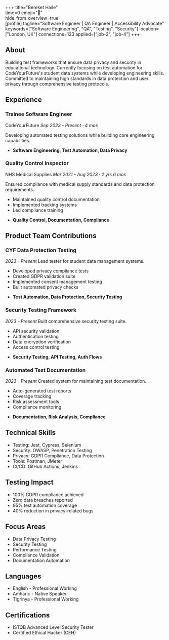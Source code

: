 +++ 
title="Bereket Haile"  
time=0 
emoji="👤"  
hide_from_overview=true  
[profile] 
tagline="Software Engineer | QA Engineer | Accessibility Advocate" 
keywords=["Software Engineering", "QA", "Testing", "Security"] 
location=["London, UK"] 
connections=123 
applied=["job-2", "job-4"] 
+++

## About

Building test frameworks that ensure data privacy and security in educational technology. Currently focusing on test automation for CodeYourFuture's student data systems while developing engineering skills. Committed to maintaining high standards in data protection and user privacy through comprehensive testing protocols.

## Experience

### Trainee Software Engineer

CodeYourFuture
_Sep 2023 - Present · 4 mos_

Developing automated testing solutions while building core engineering capabilities.

- **Software Engineering, Test Automation, Data Privacy**

### Quality Control Inspector

NHS Medical Supplies
_Mar 2021 - Aug 2023 · 2 yrs 6 mos_

Ensured compliance with medical supply standards and data protection requirements.

- Maintained quality control documentation
- Implemented tracking systems
- Led compliance training

* **Quality Control, Documentation, Compliance**

## Product Team Contributions

### CYF Data Protection Testing

_2023 - Present_
Lead tester for student data management systems.

- Developed privacy compliance tests
- Created GDPR validation suite
- Implemented consent management testing
- Built automated privacy checks

* **Test Automation, Data Protection, Security Testing**

### Security Testing Framework

_2023 - Present_
Built comprehensive security testing suite.

- API security validation
- Authentication testing
- Data encryption verification
- Access control testing

* **Security Testing, API Testing, Auth Flows**

### Automated Test Documentation

_2023 - Present_
Created system for maintaining test documentation.

- Auto-generated test reports
- Coverage tracking
- Risk assessment tools
- Compliance monitoring

* **Documentation, Risk Analysis, Compliance**

## Technical Skills

- Testing: Jest, Cypress, Selenium
- Security: OWASP, Penetration Testing
- Privacy: GDPR Compliance, Data Protection
- Tools: Postman, JMeter
- CI/CD: GitHub Actions, Jenkins

## Testing Impact

- 100% GDPR compliance achieved
- Zero data breaches reported
- 95% test automation coverage
- 40% reduction in privacy-related bugs

## Focus Areas

- Data Privacy Testing
- Security Testing
- Performance Testing
- Compliance Validation
- Documentation Automation

## Languages

- English - Professional Working
- Amharic - Native Speaker
- Tigrinya - Professional Working

## Certifications

- ISTQB Advanced Level Security Tester
- Certified Ethical Hacker (CEH)
